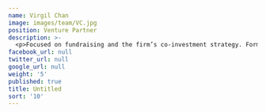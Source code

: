 ```yaml
---
name: Virgil Chan
image: images/team/VC.jpg
position: Venture Partner
description: >-
  <p>Focused on fundraising and the firm’s co-investment strategy. Formerly Co-founder and CEO of SERA Group, an omni-channel luxury rewards platform serving affluent Chinese shoppers, and Head of Asia for GAMCO Investors.</p> <p>Virgil graduated with a BSBA double major in Finance and Marketing from Washington University in St Louis and an MBA from MIT Sloan School.</p>
facebook_url: null
twitter_url: null
google_url: null
weight: '5'
published: true
title: Untitled
sort: '10'
---
```

